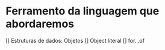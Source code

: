 # Ferramento da linguagem que abordaremos

[] Estruturas de dados: Objetos
  [] Object literal
[] for...of